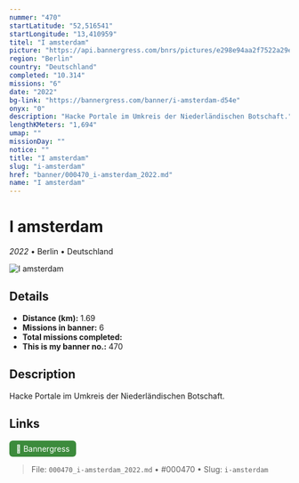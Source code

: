 ```yaml
---
nummer: "470"
startLatitude: "52,516541"
startLongitude: "13,410959"
titel: "I amsterdam"
picture: "https://api.bannergress.com/bnrs/pictures/e298e94aa2f7522a29e7d760244bee19"
region: "Berlin"
country: "Deutschland"
completed: "10.314"
missions: "6"
date: "2022"
bg-link: "https://bannergress.com/banner/i-amsterdam-d54e"
onyx: "0"
description: "Hacke Portale im Umkreis der Niederländischen Botschaft."
lengthKMeters: "1,694"
umap: ""
missionDay: ""
notice: ""
title: "I amsterdam"
slug: "i-amsterdam"
href: "banner/000470_i-amsterdam_2022.md"
name: "I amsterdam"
---
```

# I amsterdam

*2022* • Berlin • Deutschland

![I amsterdam](https://api.bannergress.com/bnrs/pictures/e298e94aa2f7522a29e7d760244bee19)



## Details
- **Distance (km):** 1.69
- **Missions in banner:** 6
- **Total missions completed:** 
- **This is my banner no.:** 470



## Description
Hacke Portale im Umkreis der Niederländischen Botschaft.



## Links
<a href="https://bannergress.com/banner/i-amsterdam-d54e" target="_blank" style="display:inline-block;margin-right:8px;padding:6px 12px;background:#3c8b3c;color:#fff;text-decoration:none;border-radius:6px;">🔗 Bannergress</a>



> File: `000470_i-amsterdam_2022.md` • #000470 • Slug: `i-amsterdam`

